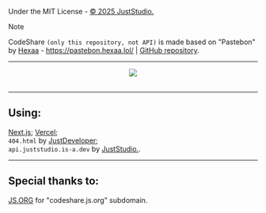 Under the MIT License - <a href="https://github.com/JustStudio7/CodeShare/blob/main/LICENSE">© 2025 JustStudio.</a><br>
> [!NOTE]
> CodeShare `(only this repository, not API)` is made based on "Pastebon" by [Hexaa](https://github.com/hexaaagon) - https://pastebon.hexaa.lol/ | [GitHub repository](https://github.com/hexaaagon/pastebon).<br>

-------------

<a href="https://codeshare.js.org/">
        <div align="center">
                <picture>
                        <source media="(prefers-color-scheme: dark)" srcset="https://socialify.git.ci/JustStudio7/CodeShare/image?custom_description=https%3A%2F%2Fcodeshare.js.org%2F&description=1&font=Jost&forks=1&issues=1&language=1&logo=https%3A%2F%2Fimg.juststudio.is-a.dev%2Fcs%2Flogo.png&name=1&pattern=Transparent&stargazers=1&theme=Auto">
                        <img src="https://socialify.git.ci/JustStudio7/CodeShare/image?custom_description=https%3A%2F%2Fcodeshare.js.org%2F&description=1&font=Jost&forks=1&issues=1&language=1&logo=https%3A%2F%2Fimg.juststudio.is-a.dev%2Fcs%2Flogo.png&name=1&pattern=Transparent&stargazers=1&theme=Auto">
                </picture>
                <br/>
                <br/>
        </div>
</a>

-------------
## Using:
[Next.js](https://nextjs.org/); [Vercel](https://vercel.com/);<br>
`404.html` by <a href="https://justdeveloper.is-a.dev/">JustDeveloper</a>;<br/>
`api.juststudio.is-a.dev` by <a href="https://juststudio.is-a.dev/" title="JustStudio. - a System Development Studio">JustStudio.</a>.

-------------
## Special thanks to:
<a href="https://js.org/" title="JS.ORG - the JavaScript organization">JS.ORG</a> for "codeshare.js.org" subdomain.

